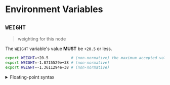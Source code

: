 # Environment Variables

## `WEIGHT`

> weighting for this node

The `WEIGHT` variable's value **MUST** be `+20.5` or less.

```bash
export WEIGHT=+20.5          # (non-normative) the maximum accepted value
export WEIGHT=-1.8715529e+38 # (non-normative)
export WEIGHT=-1.3611294e+38 # (non-normative)
```

<details>
<summary>Floating-point syntax</summary>

Floating-point values can be specified using decimal (base-10) or hexadecimal
(base-16) notation, and may use scientific notation. A leading positive sign
(`+`) is **OPTIONAL**. A leading negative sign (`-`) is **REQUIRED** in order to
specify a negative value.

Internally, the `WEIGHT` variable is represented using a 32-bit floating point
type (`float32`); any value that overflows this data-type is invalid. Values are
rounded to the nearest floating-point number using IEEE 754 unbiased rounding.

The non-finite values `NaN`, `+Inf` and `-Inf` are not accepted.

</details>
